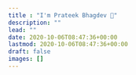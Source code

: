 ```yaml
---
title : "I'm Prateek Bhagdev 👋"
description: ""
lead: ""
date: 2020-10-06T08:47:36+00:00
lastmod: 2020-10-06T08:47:36+00:00
draft: false
images: []
---
```

